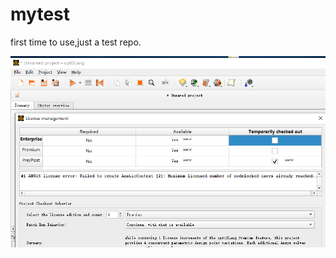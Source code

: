 mytest
======

first time to use,just a test repo.

![image](https://github.com/gilbert0571/mytest/blob/master/optislang_error.png)
